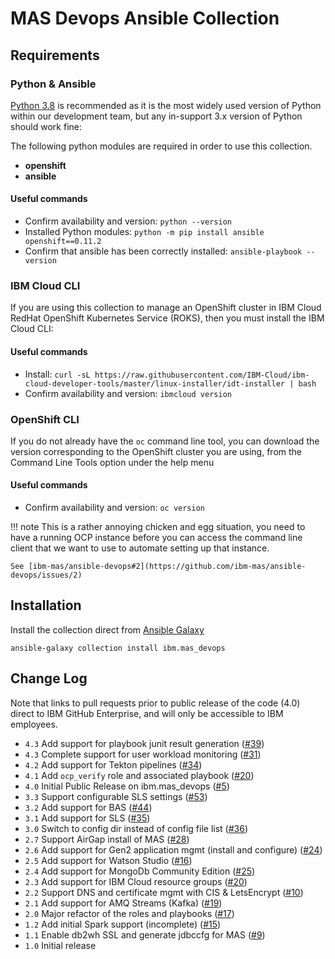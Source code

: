 # MAS Devops Ansible Collection

## Requirements

### Python & Ansible
[Python 3.8](https://www.python.org/downloads/) is recommended as it is the most widely used version of Python within our development team, but any in-support 3.x version of Python should work fine:

The following python modules are required in order to use this collection.

- **openshift**
- **ansible**

#### Useful commands
- Confirm availability and version: `python --version`
- Installed Python modules: `python -m pip install ansible openshift==0.11.2`
- Confirm that ansible has been correctly installed: `ansible-playbook --version`


### IBM Cloud CLI
If you are using this collection to manage an OpenShift cluster in IBM Cloud RedHat OpenShift Kubernetes Service (ROKS), then you must install the IBM Cloud CLI:

#### Useful commands
- Install: `curl -sL https://raw.githubusercontent.com/IBM-Cloud/ibm-cloud-developer-tools/master/linux-installer/idt-installer | bash`
- Confirm availability and version: `ibmcloud version`


### OpenShift CLI
If you do not already have the `oc` command line tool, you can download the version corresponding to the OpenShift cluster you are using, from the Command Line Tools option under the help menu

#### Useful commands
- Confirm availability and version: `oc version`

!!! note
    This is a rather annoying chicken and egg situation, you need to have a running OCP instance before you can access the command line client that we want to use to automate setting up that instance.

    See [ibm-mas/ansible-devops#2](https://github.com/ibm-mas/ansible-devops/issues/2)


## Installation
Install the collection direct from [Ansible Galaxy](https://galaxy.ansible.com/ibm/mas_devops)

```
ansible-galaxy collection install ibm.mas_devops
```

## Change Log
Note that links to pull requests prior to public release of the code (4.0) direct to IBM GitHub Enterprise, and will only be accessible to IBM employees.

- `4.3` Add support for playbook junit result generation ([#39](https://github.com/ibm-mas/ansible-devops/pull/39))
- `4.3` Complete support for user workload monitoring ([#31](https://github.com/ibm-mas/ansible-devops/pull/31))
- `4.2` Add support for Tekton pipelines ([#34](https://github.com/ibm-mas/ansible-devops/pull/34))
- `4.1` Add `ocp_verify` role and associated playbook ([#20](https://github.com/ibm-mas/ansible-devops/pull/20))
- `4.0` Initial Public Release on ibm.mas_devops ([#5](https://github.com/ibm-mas/ansible-devops/pull/5))
- `3.3` Support configurable SLS settings ([#53](https://github.ibm.com/maximoappsuite/mas-devops-ansible/pull/53))
- `3.2` Add support for BAS ([#44](https://github.ibm.com/maximoappsuite/mas-devops-ansible/pull/44))
- `3.1` Add support for SLS ([#35](https://github.ibm.com/maximoappsuite/mas-devops-ansible/pull/35))
- `3.0` Switch to config dir instead of config file list ([#36](https://github.ibm.com/maximoappsuite/mas-devops-ansible/pull/36))
- `2.7` Support AirGap install of MAS ([#28](https://github.ibm.com/maximoappsuite/mas-devops-ansible/pull/28))
- `2.6` Add support for Gen2 application mgmt (install and configure) ([#24](https://github.ibm.com/maximoappsuite/mas-devops-ansible/pull/24))
- `2.5` Add support for Watson Studio ([#16](https://github.ibm.com/maximoappsuite/mas-devops-ansible/pull/16))
- `2.4` Add support for MongoDb Community Edition ([#25](https://github.ibm.com/maximoappsuite/mas-devops-ansible/pull/25))
- `2.3` Add support for IBM Cloud resource groups ([#20](https://github.ibm.com/maximoappsuite/mas-devops-ansible/pull/20))
- `2.2` Support DNS and certificate mgmt with CIS & LetsEncrypt ([#10](https://github.ibm.com/maximoappsuite/mas-devops-ansible/pull/10))
- `2.1` Add support for AMQ Streams (Kafka) ([#19](https://github.ibm.com/maximoappsuite/mas-devops-ansible/pull/19))
- `2.0` Major refactor of the roles and playbooks ([#17](https://github.ibm.com/maximoappsuite/mas-devops-ansible/pull/17))
- `1.2` Add initial Spark support (incomplete) ([#15](https://github.ibm.com/maximoappsuite/mas-devops-ansible/pull/15))
- `1.1` Enable db2wh SSL and generate jdbccfg for MAS ([#9](https://github.ibm.com/maximoappsuite/mas-devops-ansible/pull/9))
- `1.0` Initial release
